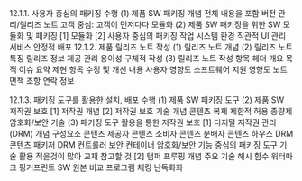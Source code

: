 12.1.1. 사용자 중심의 패키징 수행
(1) 제품 SW 패키징 개념
  전체 내용을 포함
  버전 관리/릴리즈 노트
  고객 중심: 고객이 먼저다다
  모듈화
(2) 제품 SW 패키징을 위한 SW 모듈화 및 패키징
  [1] 모듈화
  [2] 사용자 중심의 패키징 작업
    시스템 환경
    직관적 UI
    관리 서비스
    안정적 배포
12.1.2. 제품 릴리즈 노트 작성
(1) 릴리즈 노트 개념
(2) 릴리즈 노트 특징
  릴리즈 정보 제공
  관리 용이성
  구체적 작성
(3) 릴리즈 노트 작성 항목
  헤더
  개요
  목적
  이슈 요약
  제현 항목
  수정 및 개선 내용
  사용자 영향도
  소프트웨어 지원 영향도
  노트
  면책 조항
  연락 정보

12.1.3. 패키징 도구를 활용한 설치, 배포 수행
(1) 제품 SW 패키징 도구
(2) 제품 SW 저작권 보호
  [1] 저작권 개념
  [2] 저작권 보호 기술 개념
    콘텐츠 복제 제한적 허용
    종량제
    암호화/보안 기술
(3) 패키징 도구 활용을 통한 저작권 보호
  [1] 디지털 저작권 관리(DRM)
    개념
    구성요소
      콘텐츠 제공자
      콘텐츠 소비자
      콘텐츠 분배자
      콘텐츠 하우스
      DRM 콘텐츠
      패키저
      DRM 컨트롤러
      보안 컨테이너
    암호화/보안 기능 중심의 패키징 도구 기술 활용
      적을것이 많아 교재 참고할 것
  [2] 탬퍼 프루핑
    개념
    주요 기술
      해시 함수
      워터마크
      핑거프린트
      SW 원본 비교
      프로그램 체킹
      난독화화
